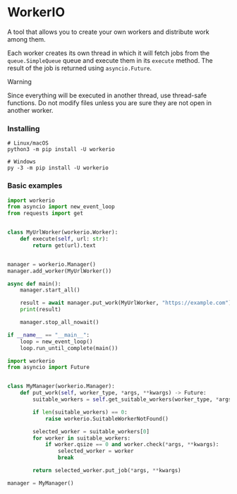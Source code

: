 # WorkerIO
A tool that allows you to create your own workers and distribute work among them.

Each worker creates its own thread in which it will fetch jobs from the `queue.SimpleQueue` queue and execute them in its `execute` method.
The result of the job is returned using `asyncio.Future`.

> [!WARNING]
> Since everything will be executed in another thread, use thread-safe functions. Do not modify files unless you are sure they are not open in another worker.

### Installing
```console
# Linux/macOS
python3 -m pip install -U workerio

# Windows
py -3 -m pip install -U workerio
```

### Basic examples
```py
import workerio
from asyncio import new_event_loop
from requests import get


class MyUrlWorker(workerio.Worker):
    def execute(self, url: str):
        return get(url).text


manager = workerio.Manager()
manager.add_worker(MyUrlWorker())

async def main(): 
    manager.start_all()

    result = await manager.put_work(MyUrlWorker, "https://example.com")
    print(result)

    manager.stop_all_nowait()

if __name__ == "__main__":
    loop = new_event_loop()
    loop.run_until_complete(main())
```

```py
import workerio
from asyncio import Future


class MyManager(workerio.Manager):
    def put_work(self, worker_type, *args, **kwargs) -> Future:
        suitable_workers = self.get_suitable_workers(worker_type, *args, **kwargs)

        if len(suitable_workers) == 0:
            raise workerio.SuitableWorkerNotFound()

        selected_worker = suitable_workers[0]
        for worker in suitable_workers:
            if worker.qsize == 0 and worker.check(*args, **kwargs):
                selected_worker = worker
                break

        return selected_worker.put_job(*args, **kwargs)

manager = MyManager()

```
